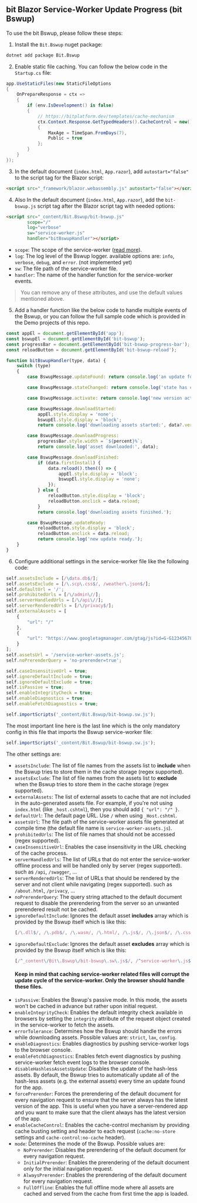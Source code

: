 ## bit Blazor Service-Worker Update Progress (bit Bswup)

To use the bit Bswup, please follow these steps:

1. Install the `Bit.Bswup` nuget package:
```bat
dotnet add package Bit.Bswup
```

2. Enable static file caching. You can follow the below code in the `Startup.cs` file:

```csharp
app.UseStaticFiles(new StaticFileOptions
{
    OnPrepareResponse = ctx =>
    {
        if (env.IsDevelopment() is false)
        {
            // https://bitplatform.dev/templates/cache-mechanism
            ctx.Context.Response.GetTypedHeaders().CacheControl = new()
            {
                MaxAge = TimeSpan.FromDays(7),
                Public = true
            };
        }
    }
});
```

3. In the default document (`index.html`, `App.razor`), add `autostart="false"` to the script tag for the Blazor script:

```html
<script src="_framework/blazor.webassembly.js" autostart="false"></script>
```

4. Also In the default document (`index.html`, `App.razor`), add the  `bit-bswup.js` script tag after the Blazor script tag with needed options:

```html
<script src="_content/Bit.Bswup/bit-bswup.js"
        scope="/"
        log="verbose"
        sw="service-worker.js"
        handler="bitBswupHandler"></script>
```

- `scope`: The scope of the service-worker ([read more](https://developer.chrome.com/docs/workbox/service-worker-lifecycle/#scope)).
- `log`: The log level of the Bswup logger. available options are: `info`, `verbose`, `debug`, and `error`. (not implemented yet)
- `sw`: The file path of the service-worker file.
- `handler`: The name of the handler function for the service-worker events.

> You can remove any of these attributes, and use the default values mentioned above.

5. Add a handler function like the below code to handle multiple events of the Bswup, or you can follow the full sample code which is provided in the Demo projects of this repo.

```js
const appEl = document.getElementById('app');
const bswupEl = document.getElementById('bit-bswup');
const progressBar = document.getElementById('bit-bswup-progress-bar');
const reloadButton = document.getElementById('bit-bswup-reload');

function bitBswupHandler(type, data) {
    switch (type)
    {
        case BswupMessage.updateFound: return console.log('an update found.');

        case BswupMessage.stateChanged: return console.log('state has changed to:', data.currentTarget.state);

        case BswupMessage.activate: return console.log('new version activated:', data.version);

        case BswupMessage.downloadStarted: 
            appEl.style.display = 'none';
            bswupEl.style.display = 'block';
            return console.log('downloading assets started:', data?.version);

        case BswupMessage.downloadProgress:
            progressBar.style.width = `${percent}%`;
            return console.log('asset downloaded:', data);

        case BswupMessage.downloadFinished:
            if (data.firstInstall) {
                data.reload().then(() => {
                    appEl.style.display = 'block';
                    bswupEl.style.display = 'none';
                });
            } else {
                reloadButton.style.display = 'block';
                reloadButton.onclick = data.reload;
            }
            return console.log('downloading assets finished.');

        case BswupMessage.updateReady:
            reloadButton.style.display = 'block';
            reloadButton.onclick = data.reload;
            return console.log('new update ready.');
    }
}
```

6. Configure additional settings in the service-worker file like the following code:

```js
self.assetsInclude = [/\data.db$/];
self.assetsExclude = [/\.scp\.css$/, /weather\.json$/];
self.defaultUrl = '/';
self.prohibitedUrls = [/\/admin\//];
self.serverHandledUrls = [/\/api\//];
self.serverRenderedUrls = [/\/privacy$/];
self.externalAssets = [
    {
        "url": "/"
    },
    {
        "url": "https://www.googletagmanager.com/gtag/js?id=G-G123456789"
    }
];
self.assetsUrl = '/service-worker-assets.js';
self.noPrerenderQuery = 'no-prerender=true';

self.caseInsensitiveUrl = true;
self.ignoreDefaultInclude = true;
self.ignoreDefaultExclude = true;
self.isPassive = true;
self.enableIntegrityCheck = true;
self.enableDiagnostics = true;
self.enableFetchDiagnostics = true;

self.importScripts('_content/Bit.Bswup/bit-bswup.sw.js');
```

The most important line here is the last line which is the only mandatory config in this file that imports the Bswup service-worker file:

```js
self.importScripts('_content/Bit.Bswup/bit-bswup.sw.js');
```

The other settings are:

- `assetsInclude`: The list of file names from the assets list to **include** when the Bswup tries to store them in the cache storage (regex supported).
- `assetsExclude`: The list of file names from the assets list to **exclude** when the Bswup tries to store them in the cache storage (regex supported).
- `externalAssets`: The list of external assets to cache that are not included in the auto-generated assets file. For example, if you're not using `index.html` (like `_host.cshtml`), then you should add `{ "url": "/" }`.
- `defaultUrl`: The default page URL. Use `/` when using `_Host.cshtml`.
- `assetsUrl`: The file path of the service-worker assets file generated at compile time (the default file name is `service-worker-assets.js`).
- `prohibitedUrls`: The list of file names that should not be accessed (regex supported).
- `caseInsensitiveUrl`: Enables the case insensitivity in the URL checking of the cache process.
- `serverHandledUrls`: The list of URLs that do not enter the service-worker offline process and will be handled only by server (regex supported). such as `/api`, `/swagger`, ...
- `serverRenderedUrls`: The list of URLs that should be rendered by the server and not client while navigating (regex supported). such as `/about.html`, `/privacy`, ...
- `noPrerenderQuery`: The query string attached to the default document request to disable the prerendering from the server so an unwanted prerendered result not be cached.
- `ignoreDefaultInclude`: Ignores the default asset **includes** array which is provided by the Bswup itself which is like this: 
    ```js
    [/\.dll$/, /\.pdb$/, /\.wasm/, /\.html/, /\.js$/, /\.json$/, /\.css$/, /\.woff$/, /\.png$/, /\.jpe?g$/, /\.gif$/, /\.ico$/, /\.blat$/, /\.dat$/, /\.svg$/, /\.woff2$/, /\.ttf$/, /\.webp$/]
    ```
- `ignoreDefaultExclude`: Ignores the default asset **excludes** array which is provided by the Bswup itself which is like this: 
    ```js
    [/^_content\/Bit\.Bswup\/bit-bswup\.sw\.js$/, /^service-worker\.js$/]
    ```
    #### Keep in mind that caching service-worker related files will corrupt the update cycle of the service-worker. Only the browser should handle these files. 
- `isPassive`: Enables the Bswup's passive mode. In this mode, the assets won't be cached in advance but rather upon initial request.
- `enableIntegrityCheck`: Enables the default integrity check available in browsers by setting the `integrity` attribute of the request object created in the service-worker to fetch the assets.
- `errorTolerance`: Determines how the Bswup should handle the errors while downloading assets. Possible values are: `strict`, `lax`, `config`.
- `enableDiagnostics`: Enables diagnostics by pushing service-worker logs to the browser console.
- `enableFetchDiagnostics`: Enables fetch event diagnostics by pushing service-worker fetch event logs to the browser console.
- `disableHashlessAssetsUpdate`: Disables the update of the hash-less assets. By default, the Bswup tries to automatically update all of the hash-less assets (e.g. the external assets) every time an update found for the app.
- `forcePrerender`: Forces the prerendering of the default document for every navigation request to ensure that the server always has the latest version of the app. This is useful when you have a server-rendered app and you want to make sure that the client always has the latest version of the app.
- `enableCacheControl`: Enables the cache-control mechanism by providing cache busting setting and header to each request (`cache:no-store` settings and `cache-control:no-cache` header).
- `mode`: Determines the mode of the Bswup. Possible values are:
    - `NoPrerender`: Disables the prerendering of the default document for every navigation request.
    - `InitialPrerender`: Enables the prerendering of the default document only for the initial navigation request.
    - `AlwaysPrerender`: Enables the prerendering of the default document for every navigation request.
    - `FullOffline`: Enables the full offline mode where all assets are cached and served from the cache from first time the app is loaded.